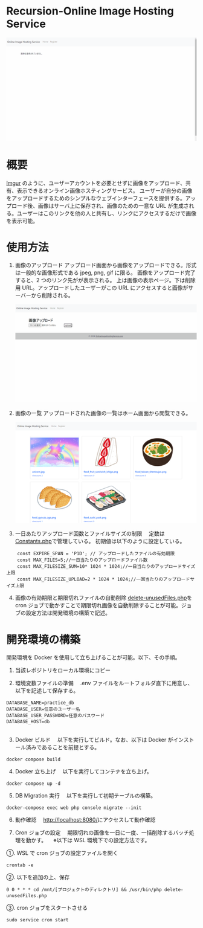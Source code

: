 # Recursion-Online Image Hosting Service

![service-image](https://github.com/Karukan0814/Recursion-OnlineImageHostingService/blob/26a5d8c88af43029e10e0edb17eec431182262e7/assets/OnlineImageHostingServiceDemo.gif)

# 概要

[Imgur](https://imgur.com/) のように、ユーザーアカウントを必要とせずに画像をアップロード、共有、表示できるオンライン画像ホスティングサービス。
ユーザーが自分の画像をアップロードするためのシンプルなウェブインターフェースを提供する。アップロード後、画像はサーバ上に保存され、画像のための一意な URL が生成される。ユーザーはこのリンクを他の人と共有し、リンクにアクセスするだけで画像を表示可能。

# 使用方法

1. 画像のアップロード
   アップロード画面から画像をアップロードできる。形式は一般的な画像形式である jpeg, png, gif に限る。
   画像をアップロード完了すると、2 つのリンク先がが表示される。
   上は画像の表示ページ。下は削除用 URL。アップロードしたユーザーがこの URL にアクセスすると画像がサーバーから削除される。

   ![service-image](https://github.com/Karukan0814/Recursion-OnlineImageHostingService/blob/main/assets/uploadImgsDemo.gif)

2. 画像の一覧
   アップロードされた画像の一覧はホーム画面から閲覧できる。

   ![service-image](https://github.com/Karukan0814/Recursion-OnlineImageHostingService/blob/main/assets/list_example.png)

3. 一日あたりアップロード回数とファイルサイズの制限
   　定数は[Constants.php](https://github.com/Karukan0814/Recursion-OnlineImageHostingService/blob/main/Helpers/Constants.php)で管理している。
   初期値は以下のように設定している。

```
    const EXPIRE_SPAN = 'P1D'; // アップロードしたファイルの有効期限
    const MAX_FILES=5;//一日当たりのアップロードファイル数
    const MAX_FILESIZE_SUM=10* 1024 * 1024;//一日当たりのアップロードサイズ上限
    const MAX_FILESIZE_UPLOAD=2 * 1024 * 1024;//一回当たりのアップロードサイズ上限
```

4. 画像の有効期限と期限切れファイルの自動削除
   [delete-unusedFiles.php](https://github.com/Karukan0814/Recursion-OnlineImageHostingService/blob/main/delete-unusedFiles.php)を cron ジョブで動かすことで期限切れ画像を自動削除することが可能。ジョブの設定方法は開発環境の構築で記述。

# 開発環境の構築

開発環境を Docker を使用して立ち上げることが可能。以下、その手順。

1. 当該レポジトリをローカル環境にコピー

2. 環境変数ファイルの準備
   　.env ファイルをルートフォルダ直下に用意し、以下を記述して保存する。

```
DATABASE_NAME=practice_db
DATABASE_USER=任意のユーザー名
DATABASE_USER_PASSWORD=任意のパスワード
DATABASE_HOST=db


```

3. Docker ビルド
   　以下を実行してビルド。なお、以下は Docker がインストール済みであることを前提とする。

```
docker compose build
```

4. Docker 立ち上げ
   　以下を実行してコンテナを立ち上げ。

```
docker compose up -d
```

5. DB Migration 実行
   　以下を実行して初期テーブルの構築。

```
docker-compose exec web php console migrate --init
```

6. 動作確認
   　[http://localhost:8080/](http://localhost:8080/)にアクセスして動作確認

7. Cron ジョブの設定
   　期限切れの画像を一日に一度、一括削除するバッチ処理を動かす。
   　※以下は WSL 環境下での設定方法です。

①. WSL で cron ジョブの設定ファイルを開く

```
crontab -e
```

②. 以下を追加の上、保存

```
0 0 * * * cd /mnt/[プロジェクトのディレクトリ] && /usr/bin/php delete-unusedFiles.php

```

③. cron ジョブをスタートさせる

```
sudo service cron start

```
